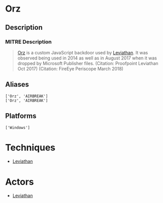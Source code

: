 
# Orz

## Description

### MITRE Description

> [Orz](https://attack.mitre.org/software/S0229) is a custom JavaScript backdoor used by [Leviathan](https://attack.mitre.org/groups/G0065). It was observed being used in 2014 as well as in August 2017 when it was dropped by Microsoft Publisher files. (Citation: Proofpoint Leviathan Oct 2017) (Citation: FireEye Periscope March 2018)

## Aliases

```
['Orz', 'AIRBREAK']
['Orz', 'AIRBREAK']
```

## Platforms

```
['Windows']
```

# Techniques


* [Leviathan](../techniques/Leviathan.md)


# Actors


* [Leviathan](../actors/Leviathan.md)

